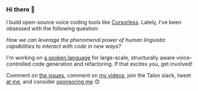 ### Hi there 👋

I build open-source voice coding tools like [Cursorless](https://marketplace.visualstudio.com/items?itemName=pokey.cursorless).  Lately, I've been obsessed with the following question:

*How we can leverage the phenomenal power of human linguistic capabilities to interact with code in new ways?*

I'm working on [a spoken language](https://github.com/pokey/cursorless-vscode/wiki/What's-next) for large-scale, structurally aware voice-controlled code generation and refactoring.  If that excites you, get involved!

Comment on [the issues](https://github.com/pokey/cursorless-vscode/projects), comment on [my videos](https://www.youtube.com/channel/UCML02pamUSxtbwAcrUdVmXg), join the Talon slack, tweet [at me](https://twitter.com/PokeyRule), and consider [sponsoring me](https://github.com/sponsors/pokey) 😊

<!--
**pokey/pokey** is a ✨ _special_ ✨ repository because its `README.md` (this file) appears on your GitHub profile.

Here are some ideas to get you started:

- 🔭 I’m currently working on ...
- 🌱 I’m currently learning ...
- 👯 I’m looking to collaborate on ...
- 🤔 I’m looking for help with ...
- 💬 Ask me about ...
- 📫 How to reach me: ...
- 😄 Pronouns: ...
- ⚡ Fun fact: ...
-->
